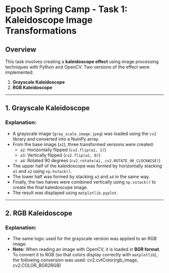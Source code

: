 # Epoch Spring Camp - Task 1: Kaleidoscope Image Transformations

## Overview

This task involves creating a **kaleidoscope effect** using image processing techniques with Python and OpenCV. Two versions of the effect were implemented:

1. **Grayscale Kaleidoscope**
2. **RGB Kaleidoscope**

---

## 1. Grayscale Kaleidoscope

### Explanation:

- A grayscale image (`gray_scale_image.jpeg`) was loaded using the `cv2` library and converted into a NumPy array.
- From the base image (`a1`), three transformed versions were created:
  - `a2`: Horizontally flipped (`cv2.flip(a1, 1)`)
  - `a3`: Vertically flipped (`cv2.flip(a1, 0)`)
  - `a4`: Rotated 90 degrees (`cv2.rotate(a1, cv2.ROTATE_90_CLOCKWISE)`)
- The upper half of the kaleidoscope was formed by horizontally stacking `a1` and `a2` using `np.hstack()`.
- The lower half was formed by stacking `a3` and `a4` in the same way.
- Finally, the two halves were combined vertically using `np.vstack()` to create the final kaleidoscope image.
- The result was displayed using `matplotlib.pyplot`.

---

## 2. RGB Kaleidoscope

### Explanation:

- The same logic used for the grayscale version was applied to an RGB image.
- **Note:** When reading an image with OpenCV, it is loaded in **BGR format**. To convert it to RGB (so that colors display correctly with `matplotlib`), the following conversion was used: cv2.cvtColor(rgb_image, cv2.COLOR_BGR2RGB)
